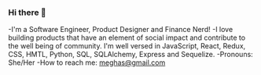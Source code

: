 ### Hi there 👋
-I'm a Software Engineer, Product Designer and Finance Nerd!
-I love building products that have an element of social impact and contribute to the well being of community. I'm well versed in JavaScript, React, Redux, CSS, HMTL, Python, SQL, SQLAlchemy, Express and Sequelize.
-Pronouns: She/Her
-How to reach me: meghas@gmail.com

<!--
**meghasahgal/meghasahgal** is a ✨ _special_ ✨ repository because its `README.md` (this file) appears on your GitHub profile.

Here are some ideas to get you started:

- 🔭 I’m currently working on ...
- 🌱 I’m currently learning ...
- 👯 I’m looking to collaborate on ...
- 🤔 I’m looking for help with ...
- 💬 Ask me about ...
- 📫 How to reach me: ...
- 😄 Pronouns: ...
- ⚡ Fun fact: ...
-->
